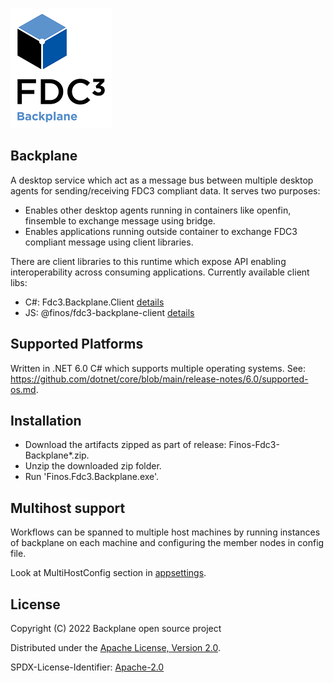 ![backplane logo](../../docs/resources/BackplaneIcon.png)

## Backplane 

A desktop service which act as a message bus between multiple desktop agents for sending/receiving FDC3 compliant data.
It serves two purposes:

- Enables other desktop agents running in containers like openfin, finsemble to exchange message using bridge.
- Enables applications running outside container to exchange FDC3 compliant message using client libraries.

There are client libraries to this runtime which expose API enabling interoperability across consuming applications.
Currently available client libs:

- C#: Fdc3.Backplane.Client [details](../Finos.Fdc3.Backplane.Client/Readme.md)
- JS: @finos/fdc3-backplane-client [details](../Finos.Fdc3.Backplane.Client.JS/README.md)

## Supported Platforms

Written in .NET 6.0 C# which supports multiple operating systems. See: https://github.com/dotnet/core/blob/main/release-notes/6.0/supported-os.md.

## Installation

- Download the artifacts zipped as part of release: Finos-Fdc3-Backplane*.zip.
- Unzip the downloaded zip folder.
- Run 'Finos.Fdc3.Backplane.exe'.

## Multihost support

Workflows can be spanned to multiple host machines by running instances of backplane on each machine and configuring the member nodes in config file. 

Look at MultiHostConfig section in [appsettings](./appsettings.json).


## License

Copyright (C) 2022 Backplane open source project

Distributed under the [Apache License, Version 2.0](http://www.apache.org/licenses/LICENSE-2.0).

SPDX-License-Identifier: [Apache-2.0](https://spdx.org/licenses/Apache-2.0)
